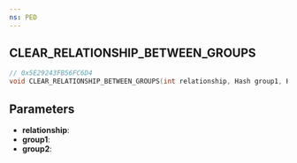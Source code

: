 ```yaml
---
ns: PED
---
```

## CLEAR_RELATIONSHIP_BETWEEN_GROUPS

```c
// 0x5E29243FB56FC6D4
void CLEAR_RELATIONSHIP_BETWEEN_GROUPS(int relationship, Hash group1, Hash group2);
```

## Parameters
* **relationship**:
* **group1**:
* **group2**:

